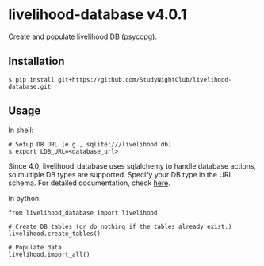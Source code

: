 # livelihood-database v4.0.1

Create and populate livelihood DB (psycopg).

## Installation

    $ pip install git+https://github.com/StudyNightClub/livelihood-database.git

## Usage

In shell:

    # Setup DB URL (e.g., sqlite:///livelihood.db)
    $ export LDB_URL=<database_url>

Since 4.0, livelihood_database uses sqlalchemy to handle database actions, so
multiple DB types are supported. Specify your DB type in the URL schema.
For detailed documentation, check
[here](http://docs.sqlalchemy.org/en/latest/index.html).

In python:

    from livelihood_database import livelihood

    # Create DB tables (or do nothing if the tables already exist.)
    livelihood.create_tables()

    # Populate data
    livelihood.import_all()
